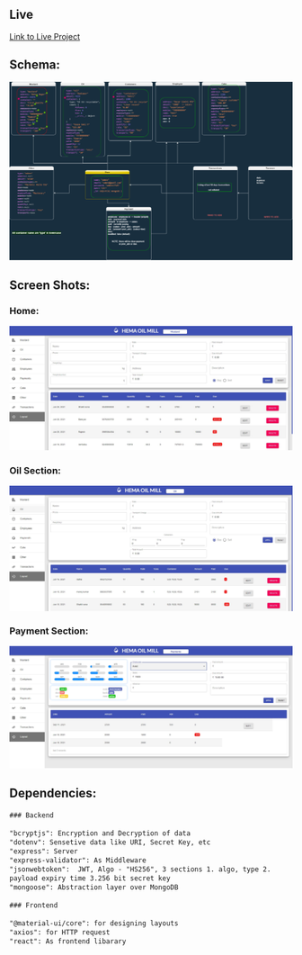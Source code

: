 ## Live

[Link to Live Project](https://boiling-taiga-85602.herokuapp.com/login)

## Schema:

![scheam](./screenShots/schema.png)

## Screen Shots:

### Home:

![Home](./screenShots/home.jpg)

### Oil Section:

![Oil](./screenShots/oil.jpg)

### Payment Section:

![Payment](./screenShots/payment.jpg)

## Dependencies:

    ### Backend

    "bcryptjs": Encryption and Decryption of data
    "dotenv": Sensetive data like URI, Secret Key, etc
    "express": Server
    "express-validator": As Middleware
    "jsonwebtoken":  JWT, Algo - "HS256", 3 sections 1. algo, type 2. payload expiry time 3.256 bit secret key
    "mongoose": Abstraction layer over MongoDB

    ### Frontend

    "@material-ui/core": for designing layouts
    "axios": for HTTP request
    "react": As frontend libarary
